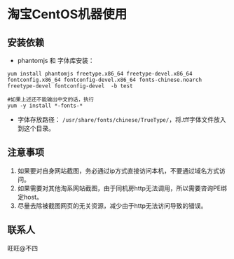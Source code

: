 淘宝CentOS机器使用
================

## 安装依赖  

* phantomjs 和 字体库安装： 

```
yum install phantomjs freetype.x86_64 freetype-devel.x86_64 fontconfig.x86_64 fontconfig-devel.x86_64 fonts-chinese.noarch freetype-devel fontconfig-devel  -b test

#如果上述还不能输出中文的话，执行
yum -y install *-fonts-* 
```

* 字体存放路径： `/usr/share/fonts/chinese/TrueType/`，将.tff字体文件放入到这个目录。   

## 注意事项  

1. 如果要对自身网站截图，务必通过ip方式直接访问本机，不要通过域名方式访问。  
2. 如果需要对其他淘系网站截图，由于同机房http无法调用，所以需要咨询PE绑定host。   
3. 尽量去除被截图网页的无关资源，减少由于http无法访问导致的错误。   

## 联系人  

旺旺@不四  
